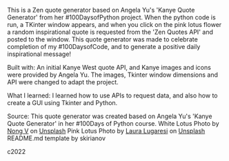 This is a Zen quote generator based on Angela Yu's 'Kanye Quote Generator' from her #100DaysofPython project. 
When the python code is run, a TKinter window appears, and when you click on the pink lotus flower a random inspirational quote is requested from the 'Zen Quotes API' and posted to the window. This quote generator was made to celebrate completion of my #100DaysofCode, and to generate a positive daily inspirational message!

Built with: An initial Kanye West quote API, and Kanye images and icons were provided by Angela Yu. The images, Tkinter window dimensions and API were changed to adapt the project.

What I learned: I learned how to use APIs to request data, and also how to create a GUI using Tkinter and Python.

Source: This quote generator was created based on Angela Yu's 'Kanye Quote Generator' in her #100Days of Python course. 
White Lotus Photo by <a href="https://unsplash.com/@californong?utm_source=unsplash&utm_medium=referral&utm_content=creditCopyText">Nong V</a> on <a href="https://unsplash.com/collections/1015765/zen?utm_source=unsplash&utm_medium=referral&utm_content=creditCopyText">Unsplash</a> 
Pink Lotus Photo by <a href="https://unsplash.com/@lauralugaresi?utm_source=unsplash&utm_medium=referral&utm_content=creditCopyText">Laura Lugaresi</a> on <a href="https://unsplash.com/collections/1015765/zen?utm_source=unsplash&utm_medium=referral&utm_content=creditCopyText">Unsplash</a>
README.md template by skirianov

c2022